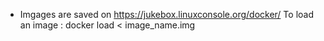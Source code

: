 * Imgages are saved on https://jukebox.linuxconsole.org/docker/
To load an image : 
docker load < image_name.img
